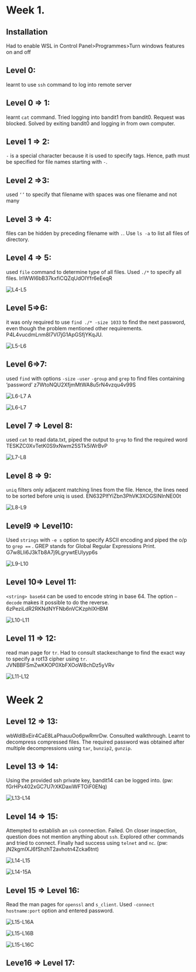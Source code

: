 # Week 1.
## Installation
Had to enable WSL in Control Panel>Programmes>Turn windows features on and off

## Level 0:
learnt to use `ssh` command to log into remote server

## Level 0 => 1: 
learnt `cat` command. Tried logging into bandit1 from bandit0. Request was blocked. Solved by exiting bandit0 and logging in from own computer.

## Level 1 => 2: 
`-` is a special character because it is used to specify tags. Hence, path must be specified for file names starting with `-`.

## Level 2 =>3: 
used `‘’` to specify that filename with spaces was one filename and not many

## Level 3 => 4: 
files can be hidden by preceding filename with `.`. Use `ls -a` to list all files of directory.

## Level 4 => 5: 
used `file` command to determine type of all files. Used `./*` to specify all files. lrIWWI6bB37kxfiCQZqUdOIYfr6eEeqR

![L4-L5](https://github.com/mizar-0/Cryptonite-JTP-1/assets/76529146/d2dab941-5b6c-47ca-a9b2-4602c5183a3d)


## Level 5=>6: 
it was only required to use `find ./* -size 1033` to find the next password, even though the problem mentioned other requirements. P4L4vucdmLnm8I7Vl7jG1ApGSfjYKqJU.

![L5-L6](https://github.com/mizar-0/Cryptonite-JTP-1/assets/76529146/e1145df8-6983-487e-b51c-8554515426f9)


## Level 6=>7: 
used `find` with options `-size` `-user` `-group` and `grep` to find files containing ‘password’
z7WtoNQU2XfjmMtWA8u5rN4vzqu4v99S

![L6-L7 A](https://github.com/mizar-0/Cryptonite-JTP-1/assets/76529146/bac2339b-38a8-4523-adef-b9bec537c23d)

![L6-L7](https://github.com/mizar-0/Cryptonite-JTP-1/assets/76529146/d6455994-9133-4cd2-8267-fc7089e86645)

## Level 7 => Level 8: 
used `cat` to read data.txt, piped the output to `grep` to find the required word
TESKZC0XvTetK0S9xNwm25STk5iWrBvP

![L7-L8](https://github.com/mizar-0/Cryptonite-JTP-1/assets/76529146/b871f31f-8ac9-4e40-bf46-f90183c6f152)



## Level 8 => 9:
`uniq` filters only adjacent matching lines from the file. Hence, the lines need to be sorted before uniq is used.
EN632PlfYiZbn3PhVK3XOGSlNInNE00t

![L8-L9](https://github.com/mizar-0/Cryptonite-JTP-1/assets/76529146/9e520f3d-4618-40a2-ab95-b697191b63be)



## Level9 => Level10:
Used `strings` with `-e s` option to specify ASCII encoding and piped the o/p to `grep ==` . GREP stands for Global Regular Expressions Print.
G7w8LIi6J3kTb8A7j9LgrywtEUlyyp6s

![L9-L10](https://github.com/mizar-0/Cryptonite-JTP-1/assets/76529146/4e7f5554-2a71-495a-8252-fa90950e945c)



## Level 10=> Level 11: 
`<string> base64` can be used to encode string in base 64. The option `–decode` makes it possible to do the reverse.
6zPeziLdR2RKNdNYFNb6nVCKzphlXHBM

![L10-L11](https://github.com/mizar-0/Cryptonite-JTP-1/assets/76529146/b289c9b0-1aa0-4fac-a8bf-fc4a03889bb8)



## Level 11 => 12: 
read man page for `tr`. Had to consult stackexchange to find the exact way to specify a rot13 cipher using `tr`. JVNBBFSmZwKKOP0XbFXOoW8chDz5yVRv

![L11-L12](https://github.com/mizar-0/Cryptonite-JTP-1/assets/76529146/e30d2664-4d8c-44b0-83e9-9249c1fca05e)



# Week 2

## Level 12 => 13: 
wbWdlBxEir4CaE8LaPhauuOo6pwRmrDw. Consulted walkthrough. Learnt to decompress compressed files. The required password was obtained after multiple decompressions using `tar`, `bunzip2`, `gunzip`. 

## Level 13 => 14: 
Using the provided ssh private key, bandit14 can be logged into. (pw: fGrHPx402xGC7U7rXKDaxiWFTOiF0ENq)

![L13-L14](https://github.com/mizar-0/Cryptonite-JTP-1/assets/76529146/16acee7c-59dd-4f93-a539-13ef24c5d23e)


## Level 14 => 15:
Attempted to establish an `ssh` connection. Failed. On closer inspection, question does not mention anything about `ssh`. Explored other commands and tried to connect. Finally had success using `telnet` and `nc`. (pw: jN2kgmIXJ6fShzhT2avhotn4Zcka6tnt)

![L14-L15](https://github.com/mizar-0/Cryptonite-JTP-1/assets/76529146/20bb3ec6-f0c0-4202-a151-0801e1add563)

![L14-15A](https://github.com/mizar-0/Cryptonite-JTP-1/assets/76529146/7ff9abe5-1aed-490c-b213-b43a1f8fce20)

## Level 15 => Level 16:
Read the man pages for `openssl` and `s_client`. Used `-connect hostname:port`  option and entered password. 

![L15-L16A](https://github.com/mizar-0/Cryptonite-JTP-1/assets/76529146/671cc073-2628-4135-aa58-e8d08b68b0d5)

![L15-L16B](https://github.com/mizar-0/Cryptonite-JTP-1/assets/76529146/cd16ac6c-3b6e-460a-a241-4ef3f1f369bb)

![L15-L16C](https://github.com/mizar-0/Cryptonite-JTP-1/assets/76529146/7a70e376-d6ef-42c2-bbb0-9b06f95880a7)

## Leve16 => Level 17:

